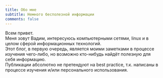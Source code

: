 ```yaml
---
title: Обо мне
subtitle: Немного бесполезной информации
comments: false
---
```


Всем привет.  
Меня зовут Вадим, интересуюсь компьютерными сетями, linux и в целом сферой информационных технологий.  
Этот блог, в первую очередь, является моими заметками в процессе изучения чего-либо, но возможно кто-нибудь найдёт полезную для себя информацию.  
Публикации абсолютно не претендуют на best practice, т.к. написаны в процессе изучения и/или персонального использования.  
